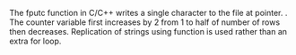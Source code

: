 The fputc function in C/C++ writes a single character to the file at pointer. . The counter variable first increases by 2 from 1 to half of number of rows then decreases. Replication of strings using function is used rather than an extra for loop.